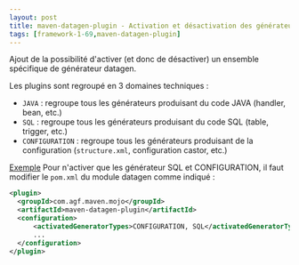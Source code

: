 ```yaml
---
layout: post
title: maven-datagen-plugin - Activation et désactivation des générateurs
tags: [framework-1-69,maven-datagen-plugin]
---
```

Ajout de la possibilité d'activer (et donc de désactiver) un ensemble spécifique de générateur datagen.

Les plugins sont regroupé en 3 domaines techniques : 
* ```JAVA``` : regroupe tous les générateurs produisant du code JAVA (handler, bean, etc.)
* ```SQL``` : regroupe tous les générateurs produisant du code SQL (table, trigger, etc.)
* ```CONFIGURATION``` : regroupe tous les générateurs produisant de la configuration (```structure.xml```, configuration castor, etc.)

<u>Exemple</u> Pour n'activer que les générateur SQL et CONFIGURATION, il faut modifier le ```pom.xml``` du module datagen comme indiqué : 
```xml
<plugin>
  <groupId>com.agf.maven.mojo</groupId>
  <artifactId>maven-datagen-plugin</artifactId>
  <configuration>
      <activatedGeneratorTypes>CONFIGURATION, SQL</activatedGeneratorTypes>                    
      ...
  </configuration>
</plugin>
```
